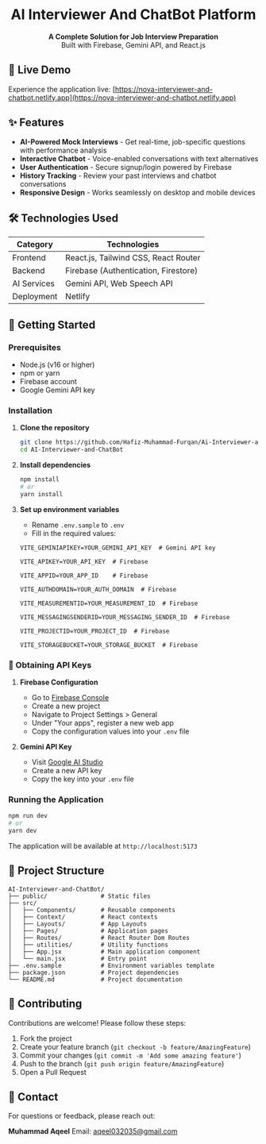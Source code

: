 # <div align="center">AI Interviewer And ChatBot Platform</div>

<p align="center">
  <strong>A Complete Solution for Job Interview Preparation</strong><br>
  Built with Firebase, Gemini API, and React.js
</p>

## 🚀 Live Demo

Experience the application live: [https://nova-interviewer-and-chatbot.netlify.app](https://nova-interviewer-and-chatbot.netlify.app)

## ✨ Features

- **AI-Powered Mock Interviews** - Get real-time, job-specific questions with performance analysis
- **Interactive Chatbot** - Voice-enabled conversations with text alternatives
- **User Authentication** - Secure signup/login powered by Firebase
- **History Tracking** - Review your past interviews and chatbot conversations
- **Responsive Design** - Works seamlessly on desktop and mobile devices

## 🛠️ Technologies Used

| Category    | Technologies                         |
| ----------- | ------------------------------------ |
| Frontend    | React.js, Tailwind CSS, React Router |
| Backend     | Firebase (Authentication, Firestore) |
| AI Services | Gemini API, Web Speech API           |
| Deployment  | Netlify                              |

## 🚀 Getting Started

### Prerequisites

- Node.js (v16 or higher)
- npm or yarn
- Firebase account
- Google Gemini API key

### Installation

1. **Clone the repository**
   ```bash
   git clone https://github.com/Hafiz-Muhammad-Furqan/Ai-Interviewer-and-ChatBot.git
   cd AI-Interviewer-and-ChatBot
   ```

<!-- ```` -->

2. **Install dependencies**

   ```bash
   npm install
   # or
   yarn install
   ```

3. **Set up environment variables**

   - Rename `.env.sample` to `.env`
   - Fill in the required values:

   ```env
   VITE_GEMINIAPIKEY=YOUR_GEMINI_API_KEY  # Gemini API key

   VITE_APIKEY=YOUR_API_KEY  # Firebase

   VITE_APPID=YOUR_APP_ID    # Firebase

   VITE_AUTHDOMAIN=YOUR_AUTH_DOMAIN  # Firebase

   VITE_MEASUREMENTID=YOUR_MEASUREMENT_ID  # Firebase

   VITE_MESSAGINGSENDERID=YOUR_MESSAGING_SENDER_ID  # Firebase

   VITE_PROJECTID=YOUR_PROJECT_ID  # Firebase

   VITE_STORAGEBUCKET=YOUR_STORAGE_BUCKET  # Firebase
   ```

### 🔑 Obtaining API Keys

1. **Firebase Configuration**

   - Go to [Firebase Console](https://console.firebase.google.com/)
   - Create a new project
   - Navigate to Project Settings > General
   - Under "Your apps", register a new web app
   - Copy the configuration values into your `.env` file

2. **Gemini API Key**
   - Visit [Google AI Studio](https://aistudio.google.com/)
   - Create a new API key
   - Copy the key into your `.env` file

### Running the Application

```bash
npm run dev
# or
yarn dev
```

The application will be available at `http://localhost:5173`

## 📂 Project Structure

```
AI-Interviewer-and-ChatBot/
├── public/               # Static files
├── src/
│   ├── Components/       # Reusable components
│   ├── Context/          # React contexts
│   ├── Layouts/          # App Layouts
│   ├── Pages/            # Application pages
│   ├── Routes/           # React Router Dom Routes
│   ├── utilities/        # Utility functions
│   ├── App.jsx           # Main application component
│   └── main.jsx          # Entry point
├── .env.sample           # Environment variables template
├── package.json          # Project dependencies
└── README.md             # Project documentation
```

## 🤝 Contributing

Contributions are welcome! Please follow these steps:

1. Fork the project
2. Create your feature branch (`git checkout -b feature/AmazingFeature`)
3. Commit your changes (`git commit -m 'Add some amazing feature'`)
4. Push to the branch (`git push origin feature/AmazingFeature`)
5. Open a Pull Request

## 📧 Contact

For questions or feedback, please reach out:

**Muhammad Aqeel**
Email: [aqeel032035@gmail.com](mailto:aqeel032035@gmail.com)
